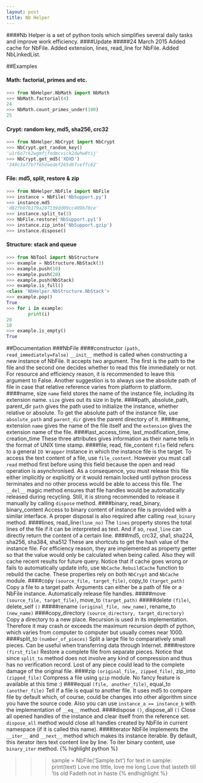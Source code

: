 ```yaml
---
layout: post
title: Nb Helper
---
```


####Nb Helper is a set of python tools which simplifies several daily tasks and improve work efficiency.
####Update
#####24 March 2015
Added cache for NbFile.
Added extension, lines, read_line for NbFile.
Added NbLinkedList.

##Examples
#### Math: factorial, primes and etc.
```python
>>> from NbHelper.NbMath import NbMath
>>> NbMath.factorial(4)
24
>>> NbMath.count_primes_under(100)
25
```
#### Crypt: random key, md5, sha256, crc32
```python
>>> from NbHelper.NbCrypt import NbCrypt
>>> NbCrypt.get_random_key()
'u1r6o7rk2wgmfjfodmcvick2dwhw8tij'
>>> NbCrypt.get_md5('XDXD')
'348c3a77b7f65daedef265d6fceffc62'
```
#### File: md5, split, restore & zip
```python
>>> from NbHelper.NbFile import NbFile
>>> instance = NbFile('NbSupport.py')
>>> instance.md5
'd82fb07b179a287139dd09cc409b70ce'
>>> instance.split_to(3)
>>> NbFile.restore('NbSupport.py1')
>>> instance.zip_into('NbSupport.gzip')
>>> instance.dispose()
```
#### Structure: stack and queue
```python
>>> from NbTool import NbStructure
>>> example = NbStructure.NbStack(3)
>>> example.push(10)
>>> example.push(20)
>>> example.push(NbStack)
>>> example.is_full()
<class 'NbHelper.NbStructure.NbStack'>
>>> example.pop()
True
>>> for i in example:
        print(i)
20
10
>>> example.is_empty()
True
```
##Documentation
###NbFile
####constructor `(path, read_immediately=False)`
`__init__` method is called when constructing a new instance of NbFile. It accepts two argument. The first is the path to the file and the second one decides whether to read this file immediately or not. For resource and efficiency reason, it is recommended to leave this argument to False. Another suggestion is to always use the absolute path of file in case that relative reference varies from platform to platform.
####name, size
`name` field stores the name of the instance file, including its extension name. `size` gives out its size in byte.
####path, absolute\_path, parent\_dir
`path` gives the path used to initialize the instance, whether relative or absolute. To get the absolute path of the instance file, use `absolute_path` and `parent_dir` gives the parent directory of it.
####name, extension
`name` gives the name of the file itself and the `extension` gives the extension name of the file.
####last\_access\_time, last\_modification\_time, creation\_time
These three attributes gives information as their name tells in the format of UNIX time stamp.
####file, read, file_content
`file` field refers to a general `IO Wrapper` instance in which the instance file is the target. To access the text content of a file, use `file_content`. However you must call `read` method first before using this field because the open and read operation is asynchronised. As a consequence, you must release this file either implicitly or explicitly or it would remain locked until python process terminates and no other process would be able to access this file. The `__del__` magic method ensures that file handles would be automatically released during recycling. Still, it is strong recommended to release it manually by calling `dispose` method.
####binary, read\_binary, binary\_content
Access to binary content of instance file is provided with a similar interface. A proper disposal is also required after calling `read_binary` method.
####lines, read\_line`(line_no)`
The `lines` property stores the total lines of the file if it can be interpreted as text. And if so, `read_line` can directly return the content of a certain line.
####md5, crc32, sha1, sha224, sha256, sha384, sha512
These are shortcuts to get the hash value of the instance file. For efficiency reason, they are implemented as property getter so that the value would only be calculated when being called. Also they will cache recent results for future query.
Notice that if cache goes wrong or fails to automatically update info, use `NbCache.RebuildCache` function to rebuild the cache.
These properties rely on both `NbCrypt` and `NbCache` module.
####copy `(source_file, target_file)`, copy\_to `(target_path)`
Copy a file to a target path. Arguments can either be a path of file or a NbFile instance. Automatically release file handles.
#####move `(source_file, target_file)`, move\_to `(target_path)`
#####delete `(file)`, delete\_self  `()`
#####rename `(original_file, new_name)`, rename\_to `(new_name)`
####copy\_directory `(source_directory, target_directory)`
Copy a directory to a new place. Recursion is used in its implementation. Therefore it may crash or exceeds the maximum recursion depth of python, which varies from computer to computer but usually comes near 1000.
####split\_to `(number_of_pieces)`
Split a large file to comparatively small pieces. Can be useful when transferring data through Internet.
####restore `(first_file)`
Restore a complete file from separate pieces. Notice that since `split_to` method does not involve any kind of compression and thus has no verification record. Lost of any piece could lead to the complete damage of the original file.
####zip `(original_file, zipped_file)`, zip\_into `(zipped_file)`
Compress a file using `gzip` module. No fancy feature is available at this time :)
####equal `(file, another_file)`, equal\_to `(another_file)`
Tell if a file is equal to another file. It uses md5 to compare file by default which, of course, could be changes into other algorithm since you have the source code. Also you can use `instance_a == instance_b` with the implementation of `__eq__` method.
####dispose `()`, dispose_all `()`
Close all opened handles of the instance and clear itself from the reference set. `dispose_all` method would close all handles created by NbFile in current namespace (if it is called this name).
####iterator
NbFile implements the `__iter__` and `__next__` method which makes its instance iterable. By default, this iterator iters  text content line by line. To iter binary content, use `binary_iter` method.
{% highlight python %}
>>> sample = NbFile(‘Sample.txt’)
>>> for text in sample:
            print(text)
Love me little, love me long
Love that lasteth till ’tis old
Fadeth not in haste
{% endhighlight %}
